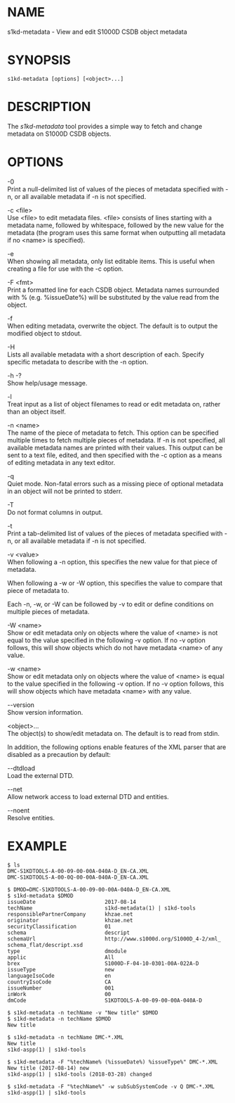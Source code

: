 NAME
====

s1kd-metadata - View and edit S1000D CSDB object metadata

SYNOPSIS
========

    s1kd-metadata [options] [<object>...]

DESCRIPTION
===========

The *s1kd-metadata* tool provides a simple way to fetch and change
metadata on S1000D CSDB objects.

OPTIONS
=======

-0  
Print a null-delimited list of values of the pieces of metadata
specified with -n, or all available metadata if -n is not specified.

-c &lt;file&gt;  
Use &lt;file&gt; to edit metadata files. &lt;file&gt; consists of lines
starting with a metadata name, followed by whitespace, followed by the
new value for the metadata (the program uses this same format when
outputting all metadata if no &lt;name&gt; is specified).

-e  
When showing all metadata, only list editable items. This is useful when
creating a file for use with the -c option.

-F &lt;fmt&gt;  
Print a formatted line for each CSDB object. Metadata names surrounded
with % (e.g. %issueDate%) will be substituted by the value read from the
object.

-f  
When editing metadata, overwrite the object. The default is to output
the modified object to stdout.

-H  
Lists all available metadata with a short description of each. Specify
specific metadata to describe with the -n option.

-h -?  
Show help/usage message.

-l  
Treat input as a list of object filenames to read or edit metadata on,
rather than an object itself.

-n &lt;name&gt;  
The name of the piece of metadata to fetch. This option can be specified
multiple times to fetch multiple pieces of metadata. If -n is not
specified, all available metadata names are printed with their values.
This output can be sent to a text file, edited, and then specified with
the -c option as a means of editing metadata in any text editor.

-q  
Quiet mode. Non-fatal errors such as a missing piece of optional
metadata in an object will not be printed to stderr.

-T  
Do not format columns in output.

-t  
Print a tab-delimited list of values of the pieces of metadata specified
with -n, or all available metadata if -n is not specified.

-v &lt;value&gt;  
When following a -n option, this specifies the new value for that piece
of metadata.

When following a -w or -W option, this specifies the value to compare
that piece of metadata to.

Each -n, -w, or -W can be followed by -v to edit or define conditions on
multiple pieces of metadata.

-W &lt;name&gt;  
Show or edit metadata only on objects where the value of &lt;name&gt; is
not equal to the value specified in the following -v option. If no -v
option follows, this will show objects which do not have metadata
&lt;name&gt; of any value.

-w &lt;name&gt;  
Show or edit metadata only on objects where the value of &lt;name&gt; is
equal to the value specified in the following -v option. If no -v option
follows, this will show objects which have metadata &lt;name&gt; with
any value.

--version  
Show version information.

&lt;object&gt;...  
The object(s) to show/edit metadata on. The default is to read from
stdin.

In addition, the following options enable features of the XML parser
that are disabled as a precaution by default:

--dtdload  
Load the external DTD.

--net  
Allow network access to load external DTD and entities.

--noent  
Resolve entities.

EXAMPLE
=======

    $ ls
    DMC-S1KDTOOLS-A-00-09-00-00A-040A-D_EN-CA.XML
    DMC-S1KDTOOLS-A-00-0Q-00-00A-040A-D_EN-CA.XML

    $ DMOD=DMC-S1KDTOOLS-A-00-09-00-00A-040A-D_EN-CA.XML
    $ s1kd-metadata $DMOD
    issueDate                      2017-08-14
    techName                       s1kd-metadata(1) | s1kd-tools
    responsiblePartnerCompany      khzae.net
    originator                     khzae.net
    securityClassification         01
    schema                         descript
    schemaUrl                      http://www.s1000d.org/S1000D_4-2/xml_
    schema_flat/descript.xsd
    type                           dmodule
    applic                         All
    brex                           S1000D-F-04-10-0301-00A-022A-D
    issueType                      new
    languageIsoCode                en
    countryIsoCode                 CA
    issueNumber                    001
    inWork                         00
    dmCode                         S1KDTOOLS-A-00-09-00-00A-040A-D

    $ s1kd-metadata -n techName -v "New title" $DMOD
    $ s1kd-metadata -n techName $DMOD
    New title

    $ s1kd-metadata -n techName DMC-*.XML
    New title
    s1kd-aspp(1) | s1kd-tools

    $ s1kd-metadata -F "%techName% (%issueDate%) %issueType%" DMC-*.XML
    New title (2017-08-14) new
    s1kd-aspp(1) | s1kd-tools (2018-03-28) changed

    $ s1kd-metadata -F "%techName%" -w subSubSystemCode -v Q DMC-*.XML
    s1kd-aspp(1) | s1kd-tools
